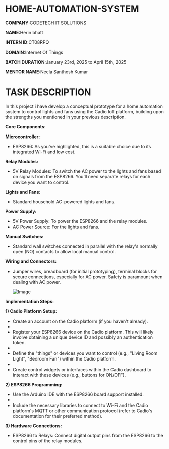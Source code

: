 # HOME-AUTOMATION-SYSTEM

**COMPANY**:CODETECH IT SOLUTIONS

**NAME**:Herin bhatt

**INTERN ID**:CT08RPQ

**DOMAIN**:Internet Of Things

**BATCH DURATION**:January 23rd, 2025 to April 15th, 2025

**MENTOR NAME**:Neela Santhosh Kumar

# TASK DESCRIPTION

In this project i have develop a conceptual prototype for a home automation system to control lights and fans using the Cadio IoT platform, building upon the strengths you mentioned in your previous description.

**Core Components:**

**Microcontroller:**

- ESP8266: As you've highlighted, this is a suitable choice due to its integrated Wi-Fi and low cost.

**Relay Modules:**

- 5V Relay Modules: To switch the AC power to the lights and fans based on signals from the ESP8266. You'll need separate relays for each device you want to control.

**Lights and Fans:**

- Standard household AC-powered lights and fans.

**Power Supply:**

- 5V Power Supply: To power the ESP8266 and the relay modules.
- AC Power Source: For the lights and fans.

**Manual Switches:**

- Standard wall switches connected in parallel with the relay's normally open (NO) contacts to allow local manual control.

**Wiring and Connectors:**

- Jumper wires, breadboard (for initial prototyping), terminal blocks for secure connections, especially for AC power. Safety is paramount when dealing with AC power.

  ![Image](https://github.com/user-attachments/assets/ea2a6b62-49a0-48dd-902d-5edb4bcc3396)

**Implementation Steps:**

**1) Cadio Platform Setup:**

- Create an account on the Cadio platform (if you haven't already).
- 
- Register your ESP8266 device on the Cadio platform. This will likely involve obtaining a unique device ID and possibly an authentication token.
- 
- Define the "things" or devices you want to control (e.g., "Living Room Light", "Bedroom Fan") within the Cadio platform.
- 
- Create control widgets or interfaces within the Cadio dashboard to interact with these devices (e.g., buttons for ON/OFF).

**2) ESP8266 Programming:**

- Use the Arduino IDE with the ESP8266 board support installed.
- 
- Include the necessary libraries to connect to Wi-Fi and the Cadio platform's MQTT or other communication protocol (refer to Cadio's documentation for their preferred method).

**3) Hardware Connections:**

- ESP8266 to Relays: Connect digital output pins from the ESP8266 to the control pins of the relay modules.

